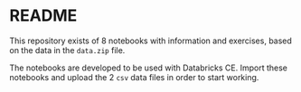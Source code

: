 # README

This repository exists of 8 notebooks with information and exercises, based on the data in the `data.zip` file. 

The notebooks are developed to be used with Databricks CE. Import these notebooks and upload the 2 `csv` data files in order to start working.